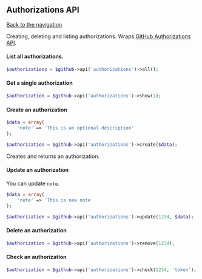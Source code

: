 ## Authorizations API
[Back to the navigation](README.md)

Creating, deleting and listing authorizations. Wraps [GitHub Authorizations API](http://developer.github.com/v3/oauth/).

#### List all authorizations.

```php
$authorizations = $github->api('authorizations')->all();
```

#### Get a single authorization

```php
$authorization = $github->api('authorizations')->show(1);
```

#### Create an authorization

```php
$data = array(
    'note' => 'This is an optional description'
);

$authorization = $github->api('authorizations')->create($data);
```

Creates and returns an authorization.

#### Update an authorization

You can update ``note``.

```php
$data = array(
    'note' => 'This is new note'
);

$authorization = $github->api('authorizations')->update(1234, $data);
```

#### Delete an authorization

```php
$authorization = $github->api('authorizations')->remove(1234);
```

#### Check an authorization

```php
$authorization = $github->api('authorizations')->check(1234, 'token');
```
